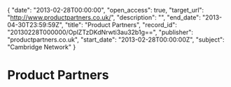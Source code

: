 {
  "date": "2013-02-28T00:00:00", 
  "open_access": true, 
  "target_url": "http://www.productpartners.co.uk/", 
  "description": "", 
  "end_date": "2013-04-30T23:59:59Z", 
  "title": "Product Partners", 
  "record_id": "20130228T000000/OplZTzDKdNrwti3au32b1g==", 
  "publisher": "productpartners.co.uk", 
  "start_date": "2013-02-28T00:00:00Z", 
  "subject": "Cambridge Network"
}

# Product Partners

